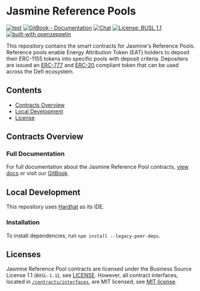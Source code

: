 # Jasmine Reference Pools

[![test](https://github.com/Jasmine-Energy/v1-pools-contracts/actions/workflows/test.yml/badge.svg)](https://github.com/Jasmine-Energy/v1-pools-contracts/actions/workflows/test.yml)
[![GitBook - Documentation](https://img.shields.io/badge/GitBook-Documentation-orange?logo=gitbook&logoColor=white)](https://docs.jasmine.energy/)
[![Chat](https://img.shields.io/discord/1012757430779789403)](https://discord.gg/bcGUebezJb)
[![License: BUSL 1.1](https://img.shields.io/badge/License-BUSL%201.1-blue.svg)](./LICENSE)
[![built-with openzeppelin](https://img.shields.io/badge/built%20with-OpenZeppelin-3677FF)](https://docs.openzeppelin.com/)

This repository contains the smart contracts for Jasmine's Reference Pools. Reference pools enable Energy Attribution Token (EAT) holders to deposit their ERC-1155 tokens into specific pools with deposit criteria. Depositers are issued an [ERC-777](https://eips.ethereum.org/EIPS/eip-777) and [ERC-20](https://eips.ethereum.org/EIPS/eip-20) compliant token that can be used across the Defi ecosystem.

## Contents
- [Contracts Overview](#contracts-overview)
- [Local Development](#local-development)
- [License](#license)

## Contracts Overview

### Full Documentation
For full documentation about the Jasmine Reference Pool contracts, [view docs](./docs/) or visit our [GitBook](https://docs.jasmine.energy/).

## Local Development
This repository uses [Hardhat](https://hardhat.org/) as its IDE.

### Installation
To install dependencies, run `npm install --legacy-peer-deps`.

## Licenses
Jasmine Reference Pool contracts are licensed under the Business Source License 1.1 (`BUSL-1.1`), see [LICENSE](./LICENSE). However, all contract interfaces, located in [`/contracts/interfaces`](./contracts/interfaces), are MIT licensed, see [MIT license](./contracts/interfaces/LICENSE).
